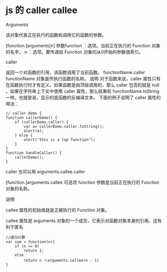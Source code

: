 # js 的 caller callee
Arguments

该对象代表正在执行的函数和调用它的函数的参数。

[function.]arguments[n]
参数function ：选项。当前正在执行的 Function 对象的名字。 n ：选项。要传递给 Function 对象的从0开始的参数值索引。 


caller

返回一个对函数的引用，该函数调用了当前函数。
functionName.caller
functionName 对象是所执行函数的名称。
说明
对于函数来说，caller 属性只有在函数执行时才有定义。如果函数是由顶层调用的，那么 caller 包含的就是 null 。如果在字符串上下文中使用 caller 属性，那么结果和 functionName.toString 一样，也就是说，显示的是函数的反编译文本。
下面的例子说明了 caller 属性的用法：

	// caller demo {
	function callerDemo() {
	    if (callerDemo.caller) {
	        var a= callerDemo.caller.toString();
	        alert(a);
	    } else {
	        alert("this is a top function");
	    }
	}
	function handleCaller() {
	    callerDemo();
	}

caller 也可以用  arguments.callee.caller


[function.]arguments.callee
可选项 function 参数是当前正在执行的 Function 对象的名称。

说明

callee 属性的初始值就是正被执行的 Function 对象。

callee 属性是 arguments 对象的一个成员，它表示对函数对象本身的引用，这有利于匿名

	//递归计算
	var sum = function(n){
		if (n <= 0)                       
			return 1;
		else
		    return n ＋arguments.callee(n - 1)
	}